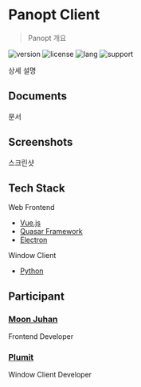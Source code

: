 # Panopt Client

> Panopt 개요

![version] ![license] ![lang] ![support]

상세 설명

## Documents

문서

## Screenshots

스크린샷

## Tech Stack

Web Frontend
* [Vue.js](https://github.com/vuejs/vue)
* [Quasar Framework](https://quasar.dev/)
* [Electron](https://www.electronjs.org/)

Window Client
* [Python](https://www.python.org/)

## Participant

### [Moon Juhan](https://github.com/MoonJuhan)

Frontend Developer

### [Plumit](https://github.com/rct3232)

Window Client Developer

[version]: https://img.shields.io/badge/version-v1.0.0-blue
[support]: https://img.shields.io/badge/support-End-black
[license]: https://img.shields.io/github/license/Team-Pork-and-Rice-Soupp/angelhack-front
[lang]: https://img.shields.io/github/languages/top/develop-squad/panopt-client

